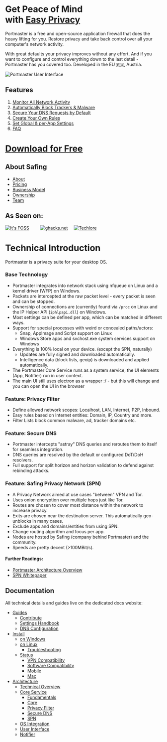# Get Peace of Mind <br> with [Easy Privacy](https://safing.io/)

Portmaster is a free and open-source application firewall that does the heavy lifting for you.
Restore privacy and take back control over all your computer's network activity.

With great defaults your privacy improves without any effort. And if you want to configure and control everything down to the last detail - Portmaster has you covered too. Developed in the EU 🇪🇺, Austria.

![Portmaster User Interface](https://safing.io/assets/img/page-specific/landing/portmaster-thumbnail.png?)

## Features

1. [Monitor All Network Activity](https://safing.io/features#monitor-all-network-activity)
2. [Automatically Block Trackers & Malware](https://safing.io/features#auto-block-trackers-and-malware)
3. [Secure Your DNS Requests by Default](https://safing.io/features#secure-dns-by-default)
4. [Create Your Own Rules](https://safing.io/features#create-your-own-rules)
5. [Set Global & per‑App Settings](https://safing.io/features#set-global-and-app-settings)
6. [FAQ](https://docs.safing.io/)

# [Download for Free](https://safing.io/download/)

## About Safing

- [About](https://safing.io/about/)
- [Pricing](https://safing.io/pricing/)
- [Business Model](https://safing.io/business-model/)
- [Ownership](https://safing.io/ownership/)
- [Team](https://safing.io/team/)

## As Seen on:

[![It's FOSS](https://safing.io/assets/img//external/itsfoss.png)](https://news.itsfoss.com/portmaster-1-release/)
&nbsp;&nbsp;&nbsp;&nbsp;&nbsp;&nbsp;&nbsp;
[![ghacks.net](https://safing.io/assets/img//external/ghacks.png)](https://www.ghacks.net/2022/11/08/portmaster-1-0-released-open-source-application-firewall/)
&nbsp;&nbsp;&nbsp;
[![Techlore](https://safing.io/assets/img//external/techlore.png)](https://www.youtube.com/watch?v=E8cTRhGtmcM)

# Technical Introduction

Portmaster is a privacy suite for your desktop OS.

### Base Technology

- Portmaster integrates into network stack using nfqueue on Linux and a kernel driver (WFP) on Windows.
- Packets are intercepted at the raw packet level - every packet is seen and can be stopped.
- Ownership of connections are (currently) found via `/proc` on Linux and the IP Helper API (`iphlpapi.dll`) on Windows.
- Most settings can be defined per app, which can be matched in different ways.
- Support for special processes with weird or concealed paths/actors:
  - Snap, AppImage and Script support on Linux
  - Windows Store apps and svchost.exe system services support on Windows
- Everything is 100% local on your device. (except the SPN, naturally)
  - Updates are fully signed and downloaded automatically.
  - Intelligence data (block lists, geoip) is downloaded and applied automatically.
- The Portmaster Core Service runs as a system service, the UI elements (App, Notifier) run in user context.
- The main UI still uses electron as a wrapper :/ - but this will change and you can open the UI in the browser

### Feature: Privacy Filter

- Define allowed network scopes: Localhost, LAN, Internet, P2P, Inbound.
- Easy rules based on Internet entities: Domain, IP, Country and more.
- Filter Lists block common malware, ad, tracker domains etc.

### Feature: Secure DNS

- Portmaster intercepts "astray" DNS queries and reroutes them to itself for seamless integration.
- DNS queries are resolved by the default or configured DoT/DoH resolvers.
- Full support for split horizon and horizon validation to defend against rebinding attacks.

### Feature: Safing Privacy Network (SPN)

- A Privacy Network aimed at use cases "between" VPN and Tor.
- Uses onion encryption over multiple hops just like Tor.
- Routes are chosen to cover most distance within the network to increase privacy.
- Exits are chosen near the destination server. This automatically geo-unblocks in many cases.
- Exclude apps and domains/entities from using SPN.
- Change routing algorithm and focus per app.
- Nodes are hosted by Safing (company behind Portmaster) and the community.
- Speeds are pretty decent (>100MBit/s).

#### Further Readings:

- [Portmaster Architecture Overview](https://docs.safing.io/portmaster/architecture/overview)
- [SPN Whitepaper](https://safing.io/files/whitepaper/Gate17.pdf)

## Documentation

All technical details and guides live on the dedicated docs website:

- [Guides](https://docs.safing.io/portmaster/guides/contribute)
  - [Contribute](https://docs.safing.io/portmaster/guides/contribute)
  - [Settings Handbook](https://docs.safing.io/portmaster/settings)
  - [DNS Configuration](https://docs.safing.io/portmaster/guides/dns-configuration)
- [Install](https://docs.safing.io/portmaster/install/windows)
  - [on Windows](https://docs.safing.io/portmaster/install/windows)
  - [on Linux](https://docs.safing.io/portmaster/install/linux)
    - [Troubleshooting](https://docs.safing.io/portmaster/install/linux#troubleshooting)
  - [Status](https://docs.safing.io/portmaster/install/status/vpn-compatibility)
    - [VPN Compatibility](https://docs.safing.io/portmaster/install/status/vpn-compatibility)
    - [Software Compatibility](https://docs.safing.io/portmaster/install/status/software-compatibility)
    - [Mobile](https://docs.safing.io/portmaster/install/status/mobile)
    - [Mac](https://docs.safing.io/portmaster/install/status/mac)
- [Architecture](https://docs.safing.io/portmaster/architecture/overview)
  - [Technical Overview](https://docs.safing.io/portmaster/architecture/overview)
  - [Core Service](https://docs.safing.io/portmaster/architecture/core-service)
    - [Fundamentals](https://docs.safing.io/portmaster/architecture/core-service/fundamentals)
    - [Core](https://docs.safing.io/portmaster/architecture/core-service/core)
    - [Privacy Filter](https://docs.safing.io/portmaster/architecture/core-service/privacy-filter)
    - [Secure DNS](https://docs.safing.io/portmaster/architecture/core-service/secure-dns)
    - [SPN](https://docs.safing.io/portmaster/architecture/core-service/spn)
  - [OS Integration](https://docs.safing.io/portmaster/architecture/os-integration)
  - [User Interface](https://docs.safing.io/portmaster/architecture/user-interface)
  - [Notifier](https://docs.safing.io/portmaster/architecture/notifier)

